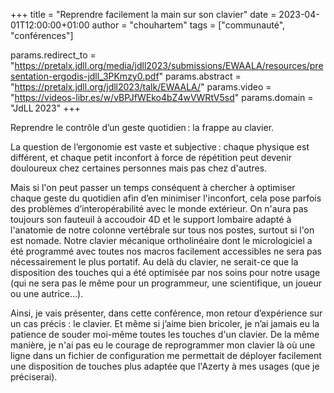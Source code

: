 +++
title  = "Reprendre facilement la main sur son clavier"
date   = 2023-04-01T12:00:00+01:00
author = "chouhartem"
tags   = ["communauté", "conférences"]

params.redirect_to = "https://pretalx.jdll.org/media/jdll2023/submissions/EWAALA/resources/presentation-ergodis-jdll_3PKmzy0.pdf"
params.abstract    = "https://pretalx.jdll.org/jdll2023/talk/EWAALA/"
params.video       = "https://videos-libr.es/w/vBPJfWEko4bZ4wVWRtV5sd"
params.domain      = "JdLL 2023"
+++

Reprendre le contrôle d’un geste quotidien : la frappe au clavier.

La question de l’ergonomie est vaste et subjective : chaque physique est
différent, et chaque petit inconfort à force de répétition peut devenir
douloureux chez certaines personnes mais pas chez d'autres.

Mais si l'on peut passer un temps conséquent à chercher à optimiser chaque geste
du quotidien afin d’en minimiser l'inconfort, cela pose parfois des problèmes
d’interopérabilité avec le monde extérieur. On n'aura pas toujours son fauteuil
à accoudoir 4D et le support lombaire adapté à l'anatomie de notre colonne
vertébrale sur tous nos postes, surtout si l'on est nomade. Notre clavier
mécanique ortholinéaire dont le micrologiciel a été programmé avec toutes nos
macros facilement accessibles ne sera pas nécessairement le plus portatif. Au
delà du clavier, ne serait-ce que la disposition des touches qui a été optimisée
par nos soins pour notre usage (qui ne sera pas le même pour un programmeur, une
scientifique, un joueur ou une autrice…).

Ainsi, je vais présenter, dans cette conférence, mon retour d’expérience sur un
cas précis : le clavier. Et même si j’aime bien bricoler, je n’ai jamais eu la
patience de souder moi-même toutes les touches d'un clavier. De la même manière,
je n'ai pas eu le courage de reprogrammer mon clavier là où une ligne dans un
fichier de configuration me permettait de déployer facilement une disposition de
touches plus adaptée que l'Azerty à mes usages (que je préciserai).
